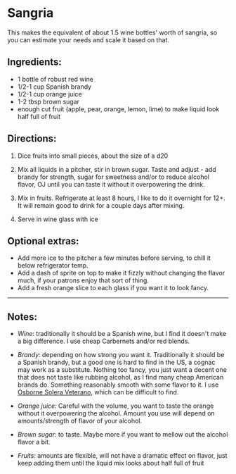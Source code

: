 # Sangria 

This makes the equivalent of about 1.5 wine bottles' worth of sangria, so you can estimate your needs and scale it based on that.

## Ingredients:

- 1 bottle of robust red wine
- 1/2-1 cup Spanish brandy 
- 1/2-1 cup orange juice
- 1-2 tbsp brown sugar 
- enough cut fruit (apple, pear, orange, lemon, lime) to make liquid look half full of fruit

## Directions:

1. Dice fruits into small pieces, about the size of a d20

2. Mix all liquids in a pitcher, stir in brown sugar. Taste and adjust - add brandy for strength, sugar for sweetness and/or to reduce alcohol flavor, OJ until you can taste it without it overpowering the drink.

3. Mix in fruits. Refrigerate at least 8 hours, I like to do it overnight for 12+. It will remain good to drink for a couple days after mixing.

4. Serve in wine glass with ice

## Optional extras:

- Add more ice to the pitcher a few minutes before serving, to chill it below refrigerator temp.
- Add a dash of sprite on top to make it fizzly without changing the flavor much, if your patrons enjoy that sort of thing.
- Add a fresh orange slice to each glass if you want it to look fancy.

---

## Notes:

- *Wine:* traditionally it should be a Spanish wine, but I find it doesn't make a big difference. I use cheap Carbernets and/or red blends.

- *Brandy:* depending on how strong you want it. Traditionally it should be a Spanish brandy, but a good one is hard to find in the US, a cognac may work as a substitute. Nothing too fancy, you just want a decent one that does not taste like rubbing alcohol, as I find many cheap American brands do. Something reasonably smooth with some flavor to it. I use [Osborne Solera Veterano](https://www.wine-searcher.com/find/osborne+veterano+solera+brandy+andalucia+spain/1/usa-7065-200), which can be difficult to find.

- *Orange juice:* Careful with the volume, you want to taste the orange without it overpowering the alcohol. Amount you use will depend on amounts/strength of flavor of your alcohol.

- *Brown sugar:* to taste. Maybe more if you want to mellow out the alcohol flavor a bit.

- *Fruits:* amounts are flexible, will not have a dramatic effect on flavor, just keep adding them until the liquid mix looks about half full of fruit

